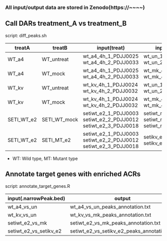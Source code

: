 ### All input/output data are stored in Zenodo(https://~~~~)

## Call DARs treatment_A vs treatment_B

script: diff_peaks.sh

| treatA  | treatB | input(treat)  | input(control) |  output  |
|---|---|---|---|---|
| WT_a4 | WT_untreat | wt_a4_4h_1_PDJJ0025 <br> wt_a4_4h_2_PDJJ0033 | wt_un_1_PDJJ0022 <br> wt_un_2_PDJJ0030 | wt_a4_vs_un |
| WT_a4 | WT_mock | wt_a4_4h_1_PDJJ0025 <br> wt_a4_4h_2_PDJJ0033 | wt_mk_4h_1_PDJJ0023 <br> wt_mk_4h_2_PDJJ0031 | wt_a4_vs_mk |
| WT_kv | WT_untreat | wt_kv_4h_1_PDJJ0024 <br> wt_kv_4h_2_PDJJ0032 | wt_un_1_PDJJ0022 <br> wt_un_2_PDJJ0030 | wt_kv_vs_un |
| WT_kv | WT_mock | wt_kv_4h_1_PDJJ0024 <br> wt_kv_4h_2_PDJJ0032 | wt_mk_4h_1_PDJJ0023 <br> wt_mk_4h_2_PDJJ0031 | wt_kv_vs_mk |
| SETI_WT_e2 | SETI_WT_mock | setiwt_e2_1_PDJJ0003 <br> setiwt_e2_2_PDJJ0012 <br> setiwt_e2_3_PDJJ0018 | setiwt_mk_1_PDJJ0002 <br> setiwt_mk_2_PDJJ0011 <br> setiwt_mk_3_PDJJ0017 | setiwt_e2_vs_mk |
| SETI_WT_e2 | SETI_MT_e2 | setiwt_e2_1_PDJJ0003 <br> setiwt_e2_2_PDJJ0012 <br> setiwt_e2_3_PDJJ0018 | setikv_e2_1_PDJJ0006 <br> setikv_e2_2_PDJJ0015 | setiwt_e2_vs_setikv_e2 |
* WT: Wild type, MT: Mutant type

## Annotate target genes with enriched ACRs

script: annotate_target_genes.R

| input(.narrowPeak.bed) |  output  |
|---|---|
| wt_a4_vs_un | wt_a4_vs_un_peaks_annotation.txt |
| wt_kv_vs_un | wt_kv_vs_mk_peaks_annotation.txt |
| setiwt_e2_vs_mk | setiwt_e2_vs_mk_peaks_annotation.txt |
| setiwt_e2_vs_setikv_e2 | setiwt_e2_vs_setikv_e2_peaks_annotation.txt |
